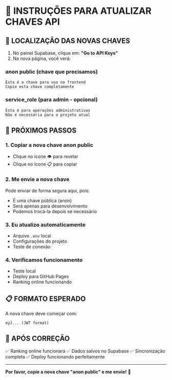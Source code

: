 # 🔑 INSTRUÇÕES PARA ATUALIZAR CHAVES API

## 📍 LOCALIZAÇÃO DAS NOVAS CHAVES

1. No painel Supabase, clique em: **"Go to API Keys"**
2. Na nova página, você verá:

### **anon public** (chave que precisamos)
```
Esta é a chave para uso no frontend
Copie esta chave completamente
```

### **service_role** (para admin - opcional)
```
Esta é para operações administrativas
Não é necessária para o projeto atual
```

## 🔄 PRÓXIMOS PASSOS

### **1. Copiar a nova chave anon public**
- Clique no ícone 👁️ para revelar
- Clique no ícone 📋 para copiar

### **2. Me envie a nova chave**
Pode enviar de forma segura aqui, pois:
- É uma chave pública (anon)
- Será apenas para desenvolvimento
- Podemos trocá-la depois se necessário

### **3. Eu atualizo automaticamente**
- Arquivo `.env` local
- Configurações do projeto
- Teste de conexão

### **4. Verificamos funcionamento**
- Teste local
- Deploy para GitHub Pages
- Ranking online funcionando

## 📋 FORMATO ESPERADO

A nova chave deve começar com:
```
eyJ... (JWT format)
```

## 🎯 APÓS CORREÇÃO

✅ Ranking online funcionará
✅ Dados salvos no Supabase
✅ Sincronização completa
✅ Deploy funcionando perfeitamente

---

**Por favor, copie a nova chave "anon public" e me envie!** 🚀
